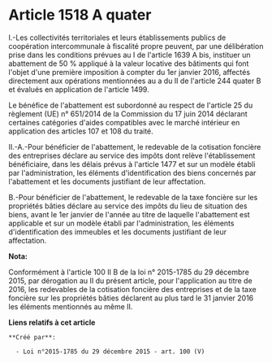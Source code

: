 # Article 1518 A quater

I.-Les collectivités territoriales et leurs établissements publics de coopération intercommunale à fiscalité propre peuvent,
par une délibération prise dans les conditions prévues au I de l'article 1639 A bis, instituer un abattement de 50 % appliqué
à la valeur locative des bâtiments qui font l'objet d'une première imposition à compter du 1er janvier 2016, affectés
directement aux opérations mentionnées au a du II de l'article 244 quater B et évalués en application de l'article 1499. 

Le bénéfice de l'abattement est subordonné au respect de l'article 25 du règlement (UE) n° 651/2014 de la Commission du 17
juin 2014 déclarant certaines catégories d'aides compatibles avec le marché intérieur en application des articles 107 et 108
du traité. 

II.-A.-Pour bénéficier de l'abattement, le redevable de la cotisation foncière des entreprises déclare au service des impôts
dont relève l'établissement bénéficiaire, dans les délais prévus à l'article 1477 et sur un modèle établi par
l'administration, les éléments d'identification des biens concernés par l'abattement et les documents justifiant de leur
affectation. 

B.-Pour bénéficier de l'abattement, le redevable de la taxe foncière sur les propriétés bâties déclare au service des impôts
du lieu de situation des biens, avant le 1er janvier de l'année au titre de laquelle l'abattement est applicable et sur un
modèle établi par l'administration, les éléments d'identification des immeubles et les documents justifiant de leur
affectation.

**Nota:**

Conformément à l'article 100 II B de la loi n° 2015-1785 du 29 décembre 2015, par dérogation au II du présent article, pour
l'application au titre de 2016, les redevables de la cotisation foncière des entreprises et de la taxe foncière sur les
propriétés bâties déclarent au plus tard le 31 janvier 2016 les éléments mentionnés au même II.

**Liens relatifs à cet article**

	**Créé par**:

	  - Loi n°2015-1785 du 29 décembre 2015 - art. 100 (V)
